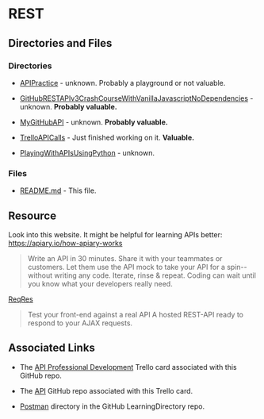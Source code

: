 # REST

## Directories and Files

### Directories
* [APIPractice]() - unknown. Probably a playground or not valuable.

* [GitHubRESTAPIv3CrashCourseWithVanillaJavascriptNoDependencies]() - unknown. **Probably valuable.**

* [MyGitHubAPI]() - unknown. **Probably valuable.**

* [TrelloAPICalls]() - Just finished working on it.  **Valuable.**

* [PlayingWithAPIsUsingPython]() - unknown.

### Files
* [README.md]() - This file.

## Resource
Look into this website. It might be helpful for learning APIs better: https://apiary.io/how-apiary-works
> Write an API in 30 minutes. Share it with your teammates or customers. Let them use the API mock to take your API for a spin--without writing any code. Iterate, rinse & repeat. Coding can wait until you know what your developers really need.

[ReqRes](https://reqres.in/)
>Test your front-end against a real API
>A hosted REST-API ready to respond to your AJAX requests.

## Associated Links

* The [API Professional Development](https://trello.com/c/NFRSx1Q6/171-api-professional-development) Trello card associated with this GitHub repo.

* The [API](https://github.com/JamieBort/LearningDirectory/tree/master/API) GitHub repo associated with this Trello card.

* [Postman](https://github.com/JamieBort/LearningDirectory/tree/master/Postman) directory in the GitHub LearningDirectory repo.